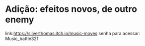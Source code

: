 # Adição: efeitos novos, de outro enemy

link:https://silverthomas.itch.io/music-moves
senha para acessar: Music_battle321
